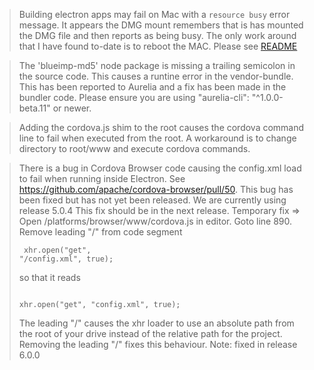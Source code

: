>Building electron apps may fail on Mac with a `resource busy` error message. It appears the DMG mount remembers that is has mounted the DMG file and then reports as being busy. The only work around that I have found to-date is to reboot the MAC.
Please see [README](dist/README.md) 

>The 'blueimp-md5' node package is missing a trailing semicolon in the source code. This causes a runtine error in the vendor-bundle. This has been reported to Aurelia and a fix has been made in the bundler code. Please ensure you are using "aurelia-cli": "^1.0.0-beta.11" or newer.

>Adding the cordova.js shim to the root causes the cordova command line to fail when executed from the root. A workaround is to change directory to root/www and execute cordova commands.

>There is a bug in Cordova Browser code causing the config.xml load to fail when running inside Electron. See https://github.com/apache/cordova-browser/pull/50. This bug has been fixed but has not yet been released. We are currently using release 5.0.4 This fix should be in the next release. Temporary fix => Open /platforms/browser/www/cordova.js in editor. Goto line 890. Remove leading "/" from code segment <pre><code> xhr.open("get", "/config.xml", true); </code></pre> so that it reads <pre><code> xhr.open("get", "config.xml", true); </code></pre>The leading "/" causes the xhr loader to use an absolute path from the root of your drive instead of the relative path for the project. Removing the leading "/" fixes this behaviour.
Note: fixed in release 6.0.0
